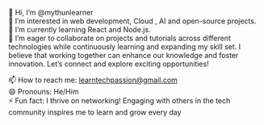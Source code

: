 
👋 Hi, I’m @mythunlearner  
👀 I’m interested in web development, Cloud , AI and open-source projects.  
🌱 I’m currently learning React and Node.js.  
💞️ I’m eager to collaborate on projects and tutorials across different technologies while continuously learning and expanding my skill set. I believe that working together can enhance our knowledge and foster innovation. Let’s connect and explore exciting opportunities!

📫 How to reach me: learntechpassion@gmail.com  
😄 Pronouns: He/Him  
⚡ Fun fact:  I thrive on networking! Engaging with others in the tech community inspires me to learn and grow every day
